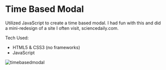 # Time Based Modal
Utilized JavaScript to create a time based modal. I had fun with this and did a mini-redesign of a site I often visit, sciencedaily.com.

Tech Used:
* HTML5 & CSS3 (no frameworks)
* JavaScript

![timebasedmodal](https://user-images.githubusercontent.com/26287155/26837586-ce37d658-4aab-11e7-9959-5c202fc57c2e.png)


